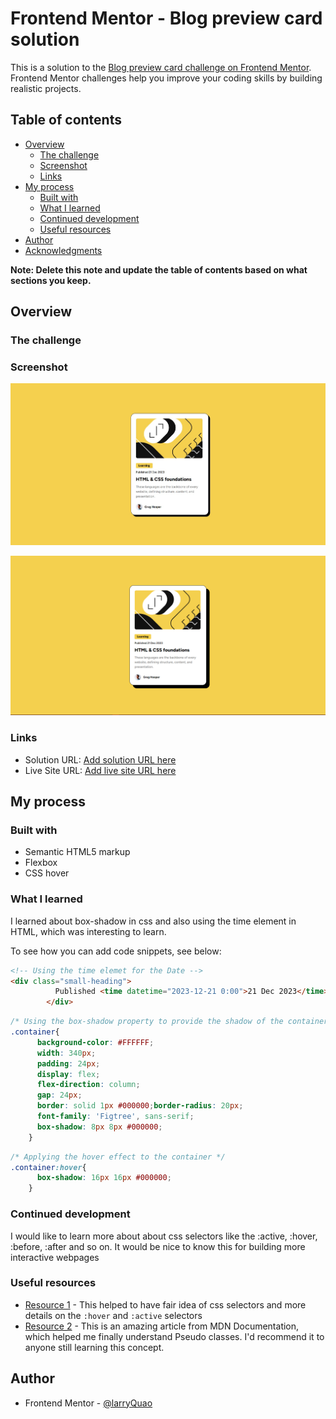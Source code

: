 # Frontend Mentor - Blog preview card solution

This is a solution to the [Blog preview card challenge on Frontend Mentor](https://www.frontendmentor.io/challenges/blog-preview-card-ckPaj01IcS). Frontend Mentor challenges help you improve your coding skills by building realistic projects. 

## Table of contents

- [Overview](#overview)
  - [The challenge](#the-challenge)
  - [Screenshot](#screenshot)
  - [Links](#links)
- [My process](#my-process)
  - [Built with](#built-with)
  - [What I learned](#what-i-learned)
  - [Continued development](#continued-development)
  - [Useful resources](#useful-resources)
- [Author](#author)
- [Acknowledgments](#acknowledgments)

**Note: Delete this note and update the table of contents based on what sections you keep.**

## Overview

### The challenge

### Screenshot

![](/assets/images/blog-preview.jpeg)

![](/assets/images/blog-preview-hovered.png)

### Links

- Solution URL: [Add solution URL here](https://github.com/larryQuao/blog-preview-card.git)
- Live Site URL: [Add live site URL here](https://blog-preview-card-six-sigma.vercel.app)

## My process

### Built with

- Semantic HTML5 markup
- Flexbox
- CSS hover

### What I learned

I learned about box-shadow in css and also using the time element in HTML, which was interesting to learn.

To see how you can add code snippets, see below:

```html
<!-- Using the time elemet for the Date -->
<div class="small-heading">
          Published <time datetime="2023-12-21 0:00">21 Dec 2023</time>
        </div>
```
```css
/* Using the box-shadow property to provide the shadow of the container.*/
.container{
      background-color: #FFFFFF;
      width: 340px;
      padding: 24px;
      display: flex;
      flex-direction: column;
      gap: 24px;
      border: solid 1px #000000;border-radius: 20px;
      font-family: 'Figtree', sans-serif;
      box-shadow: 8px 8px #000000;
    }
```
```css
/* Applying the hover effect to the container */
.container:hover{
      box-shadow: 16px 16px #000000;
    }
```
### Continued development

I would like to learn more about about css selectors like the :active, :hover, :before, :after and so on. It would be nice to know this for building more interactive webpages

### Useful resources

- [Resource 1](https://www.w3schools.com/cssref/css_selectors.php) - This helped to have fair idea of css selectors and more details on the ```:hover``` and ```:active``` selectors  
- [Resource 2](https://developer.mozilla.org/en-US/docs/Web/CSS/Pseudo-classes) - This is an amazing article from MDN Documentation, which helped me finally understand Pseudo classes. I'd recommend it to anyone still learning this concept.

## Author

- Frontend Mentor - [@larryQuao](https://www.frontendmentor.io/profile/larryQuao)
